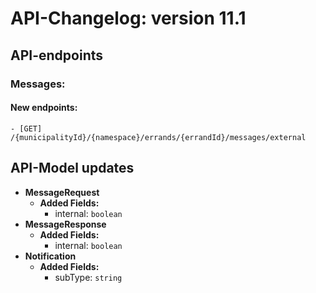 # API-Changelog: version 11.1

## API-endpoints

### Messages:

#### New endpoints:

```
- [GET] /{municipalityId}/{namespace}/errands/{errandId}/messages/external
```

## API-Model updates

- **MessageRequest**
  - **Added Fields:**
    - internal: `boolean`
- **MessageResponse**
  - **Added Fields:**
    - internal: `boolean`
- **Notification**
  - **Added Fields:**
    - subType: `string`

